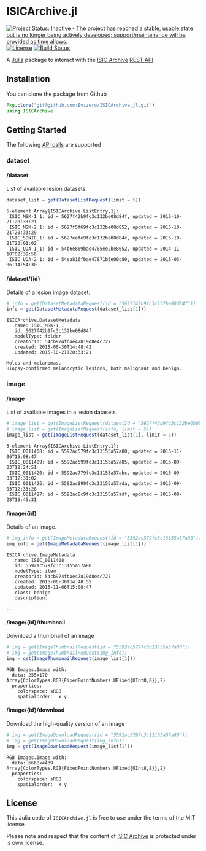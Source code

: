 # ISICArchive.jl

[![Project Status: Inactive - The project has reached a stable, usable state but is no longer being actively developed; support/maintenance will be provided as time allows.](http://www.repostatus.org/badges/latest/inactive.svg)](http://www.repostatus.org/#inactive)
[![License](http://img.shields.io/badge/license-MIT-brightgreen.svg?style=flat)](LICENSE.md)
[![Build Status](https://travis-ci.org/Evizero/ISICArchive.jl.svg?branch=master)](https://travis-ci.org/Evizero/ISICArchive.jl)

A [Julia](http://julialang.org/) package to interact with the
[ISIC Archive](https://isic-archive.com/)
[REST API]((https://isic-archive.com/api/v1)).

## Installation

You can clone the package from Github

```Julia
Pkg.clone("git@github.com:Evizero/ISICArchive.jl.git")
using ISICArchive
```

## Getting Started

The following [API calls](https://isic-archive.com/api/v1) are supported

### dataset

#### /dataset

List of available lesion datasets.

```Julia
dataset_list = get(DatasetListRequest(limit = 5))
```

```
5-element Array{ISICArchive.ListEntry,1}:
 ISIC_MSK-1_1: id = 5627f42b9fc3c132be08d84f, updated = 2015-10-21T20:33:21
 ISIC_MSK-2_1: id = 5627f5f69fc3c132be08d852, updated = 2015-10-21T20:33:29
 ISIC_SONIC_1: id = 5627eefe9fc3c132be08d84c, updated = 2015-10-21T20:01:02
 ISIC_UDA-1_1: id = 54b6e869bae4785ee2be8652, updated = 2014-11-10T02:39:56
 ISIC_UDA-2_1: id = 54ea816fbae47871b5e00c80, updated = 2015-03-06T14:54:30
```

#### /dataset/{id}

Details of a lesion image dataset.

```Julia
# info = get(DatasetMetadataRequest(id = "5627f42b9fc3c132be08d84f"))
info = get(DatasetMetadataRequest(dataset_list[1]))
```

```
ISICArchive.DatasetMetadata
  .name: ISIC_MSK-1_1
  .id: 5627f42b9fc3c132be08d84f
  .modelType: folder
  .creatorId: 54cb974fbae47819d8e4c727
  .created: 2015-06-30T14:48:42
  .updated: 2015-10-21T20:33:21

Moles and melanomas.
Biopsy-confirmed melanocytic lesions, both malignant and benign.
```

### image

#### /image

List of available images in a lesion datasets.

```Julia
# image_list = get(ImageListRequest(datasetId = "5627f42b9fc3c132be08d84f", limit = 5))
# image_list = get(ImageListRequest(info, limit = 5))
image_list = get(ImageListRequest(dataset_list[1], limit = 5))
```

```
5-element Array{ISICArchive.ListEntry,1}:
 ISIC_0011408: id = 5592ac579fc3c13155a57a80, updated = 2015-11-06T15:08:47
 ISIC_0011409: id = 5592ac599fc3c13155a57a85, updated = 2015-09-03T12:24:51
 ISIC_0011420: id = 5592ac779fc3c13155a57abc, updated = 2015-09-03T12:31:02
 ISIC_0011426: id = 5592ac899fc3c13155a57ada, updated = 2015-09-03T12:33:28
 ISIC_0011427: id = 5592ac8c9fc3c13155a57adf, updated = 2015-08-28T13:45:31
```

#### /image/{id}

Details of an image.

```Julia
# img_info = get(ImageMetadataRequest(id = "5592ac579fc3c13155a57a80"))
img_info = get(ImageMetadataRequest(image_list[1]))
```

```
ISICArchive.ImageMetadata
  .name: ISIC_0011408
  .id: 5592ac579fc3c13155a57a80
  .modelType: item
  .creatorId: 54cb974fbae47819d8e4c727
  .created: 2015-06-30T14:48:55
  .updated: 2015-11-06T15:08:47
  .class: benign
  .description:

...
```

#### /image/{id}/thumbnail

Download a thumbnail of an image

```Julia
# img = get(ImageThumbnailRequest(id = "5592ac579fc3c13155a57a80"))
# img = get(ImageThumbnailRequest(img_info))
img = get(ImageThumbnailRequest(image_list[1]))
```

```
RGB Images.Image with:
  data: 255x170 Array{ColorTypes.RGB{FixedPointNumbers.UFixed{UInt8,8}},2}
  properties:
    colorspace: sRGB
    spatialorder:  x y
```

#### /image/{id}/download

Download the high-quality version of an image

```Julia
# img = get(ImageDownloadRequest(id = "5592ac579fc3c13155a57a80"))
# img = get(ImageDownloadRequest(img_info))
img = get(ImageDownloadRequest(image_list[1]))
```

```
RGB Images.Image with:
  data: 6668x4439 Array{ColorTypes.RGB{FixedPointNumbers.UFixed{UInt8,8}},2}
  properties:
    colorspace: sRGB
    spatialorder:  x y
```

## License

This Julia code of `ISICArchive.jl` is free to use under the terms of the MIT license.

Please note and respect that the content of [ISIC Archive](https://isic-archive.com/) is protected under is own license.
